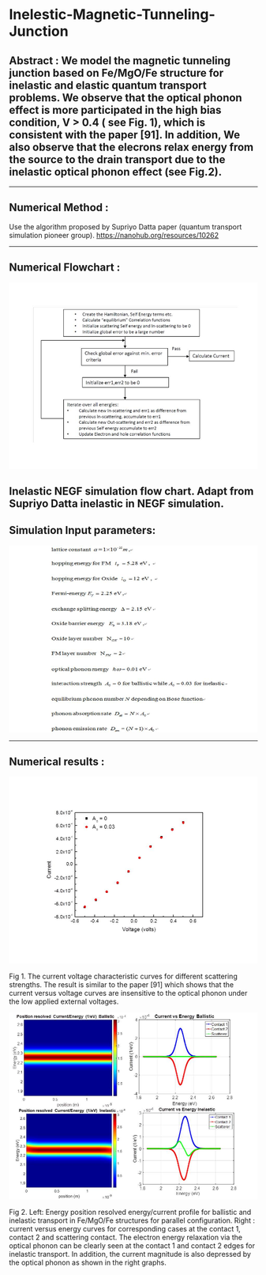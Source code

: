 # Inelestic-Magnetic-Tunneling-Junction


## Abstract : We model the magnetic tunneling junction based on Fe/MgO/Fe structure for inelastic and elastic quantum transport problems. We observe that the optical phonon effect is more participated in the high bias condition, V > 0.4 ( see Fig. 1), which is consistent with the paper [91]. In addition, We also observe that the elecrons relax energy from the source to the drain transport due to the inelastic optical phonon effect  (see Fig.2).



-----------------------------------------------------------------------------------------------------------------------
## Numerical Method : 

Use the algorithm proposed by Supriyo Datta paper (quantum transport simulation pioneer group).
https://nanohub.org/resources/10262

-----------------------------------------------------------------------------------------------------------------------
## Numerical Flowchart :

![kk](https://github.com/Kuan-Ru-Chiou/Pic/blob/master/22.jpg) 

Inelastic NEGF simulation flow chart. Adapt from Supriyo Datta inelastic in NEGF simulation.
------------------------------------------------------------------------------------------------------------------------


## Simulation Input parameters:

![kk](https://github.com/Kuan-Ru-Chiou/Pic/blob/master/55.jpg) 

-------------------------------------------------------------------------------------------------------------------------
## Numerical results :

![kk](https://github.com/Kuan-Ru-Chiou/Pic/blob/master/11.jpg) 

Fig 1. The current voltage characteristic curves for different scattering strengths. The result is similar to the paper [91] which shows that the current versus voltage curves are insensitive to the optical phonon under the low applied external voltages.  



![kk](https://github.com/Kuan-Ru-Chiou/Pic/blob/master/12.jpg) 

Fig 2. Left: Energy position resolved energy/current profile for ballistic and inelastic transport in Fe/MgO/Fe structures for parallel configuration. Right : current versus energy curves for corresponding cases at the contact 1, contact 2 and scattering contact. The electron energy relaxation via the optical phonon can be clearly seen at the contact 1 and contact 2 edges for inelastic transport. In addition, the current magnitude is also depressed by the optical phonon as shown in the right graphs.





